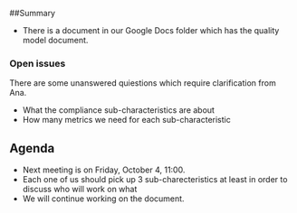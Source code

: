 ##Summary

* There is a document in our Google Docs folder which has the quality model document. 

### Open issues

There are some unanswered quiestions which require clarification from Ana.
* What the compliance sub-characteristics are about
* How many metrics we need for each sub-characteristic

## Agenda

* Next meeting is on Friday, October 4, 11:00.
* Each one of us should pick up 3 sub-charecteristics at least in order to discuss who will work on what
* We will continue working on the document. 
